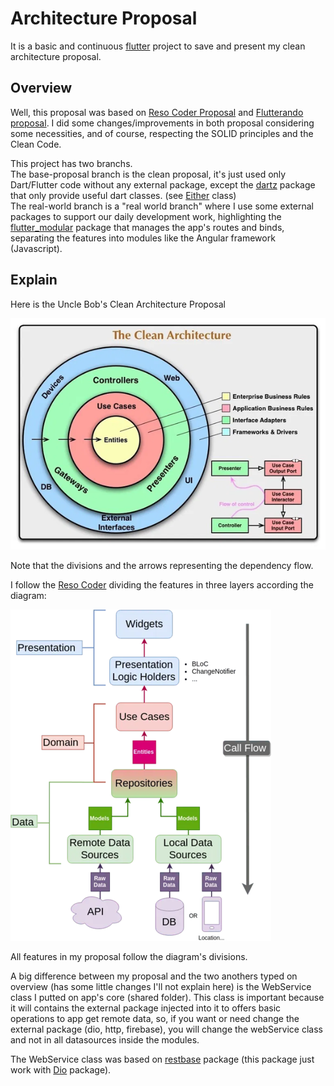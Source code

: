 # Architecture Proposal

It is a basic and continuous [flutter](https://flutter.dev) project to save and present my clean architecture proposal.

## Overview

Well, this proposal was based on [Reso Coder Proposal](https://resocoder.com/flutter-clean-architecture-tdd/) and [Flutterando proposal](https://github.com/Flutterando/Clean-Dart). I did some changes/improvements in both proposal considering some necessities, and of course, respecting the SOLID principles and the Clean Code.

This project has two branchs. <br />
The base-proposal branch is the clean proposal, it's just used only Dart/Flutter code without any external package, except the [dartz](https://pub.dev/packages/dartz) package that only provide useful dart classes. (see [Either](https://pub.dev/documentation/dartz/latest/dartz/Either-class.html) class)<br />
The real-world branch is a "real world branch" where I use some external packages to support our daily development work, highlighting the [flutter_modular](https://pub.dev/packages/flutter_modular) package that manages the app's routes and binds, separating the features into modules like the Angular framework (Javascript).

## Explain

Here is the Uncle Bob's Clean Architecture Proposal

![image info](./readme_assets/CleanArchitecture.png)

Note that the divisions and the arrows representing the dependency flow.

I follow the [Reso Coder](https://resocoder.com/) dividing the features in three layers according the diagram:

![image info](./readme_assets/Clean-Architecture-Flutter-Diagram.png)

All features in my proposal follow the diagram's divisions.

A big difference between my proposal and the two anothers typed on overview (has some little changes I'll not explain here) is the WebService class I putted on app's core (shared folder). This class is important because it will contains the external package injected into it to offers basic operations to app get remote data, so, if you want or need change the external package (dio, http, firebase), you will change the webService class and not in all datasources inside the modules.

The WebService class was based on [restbase](https://pub.dev/packages/restbase) package (this package just work with [Dio](https://pub.dev/packages/dio) package).

